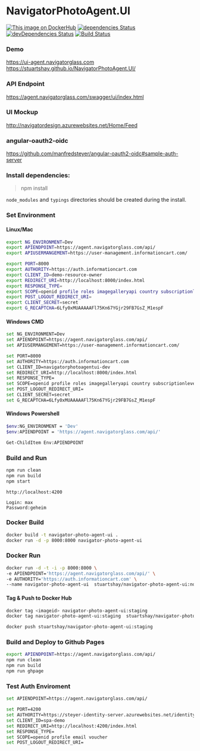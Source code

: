 # NavigatorPhotoAgent.UI

[![This image on DockerHub](https://img.shields.io/docker/pulls/stuartshay/navigator-photo-agent-ui.svg)](https://hub.docker.com/r/stuartshay/navigator-photo-agent-ui/)
[![dependencies Status](https://david-dm.org/stuartshay/NavigatorPhotoAgent.UI/status.svg)](https://david-dm.org/stuartshay/NavigatorPhotoAgent.UI)
 [![devDependencies Status](https://david-dm.org/stuartshay/NavigatorPhotoAgent.UI/dev-status.svg)](https://david-dm.org/stuartshay/NavigatorPhotoAgent.UI?type=dev) [![Build Status](https://travis-ci.org/stuartshay/NavigatorPhotoAgent.UI.svg?branch=master)](https://travis-ci.org/stuartshay/NavigatorPhotoAgent.UI)

### Demo     
https://ui-agent.navigatorglass.com     
https://stuartshay.github.io/NavigatorPhotoAgent.UI/

### API Endpoint      
https://agent.navigatorglass.com/swagger/ui/index.html

### UI Mockup
http://navigatordesign.azurewebsites.net/Home/Feed

### angular-oauth2-oidc 
https://github.com/manfredsteyer/angular-oauth2-oidc#sample-auth-server


### Install dependencies:

> npm install

`node_modules` and `typings` directories should be created during the install.

### Set Environment 

#### Linux/Mac
```bash
export NG_ENVIRONMENT=Dev
export APIENDPOINT=https://agent.navigatorglass.com/api/
export APIUSERMANGEMENT=https://user-management.informationcart.com/

export PORT=8000
export AUTHORITY=https://auth.informationcart.com
export CLIENT_ID=demo-resource-owner
export REDIRECT_URI=http://localhost:8000/index.html
export RESPONSE_TYPE=
export SCOPE=openid profile roles imagegalleryapi country subscriptionlevel
export POST_LOGOUT_REDIRECT_URI=
export CLIENT_SECRET=secret
export G_RECAPTCHA=6Lfy0xMUAAAAAFl75Kn67YGjr29FB7GsZ_M1espF
```


#### Windows CMD
```bash
set NG_ENVIRONMENT=Dev
set APIENDPOINT=https://agent.navigatorglass.com/api/
set APIUSERMANGEMENT=https://user-management.informationcart.com/

set PORT=8000
set AUTHORITY=https://auth.informationcart.com
set CLIENT_ID=navigatorphotoagentui-dev
set REDIRECT_URI=http://localhost:8000/index.html
set RESPONSE_TYPE=
set SCOPE=openid profile roles imagegalleryapi country subscriptionlevel
set POST_LOGOUT_REDIRECT_URI=
set CLIENT_SECRET=secret
set G_RECAPTCHA=6Lfy0xMUAAAAAFl75Kn67YGjr29FB7GsZ_M1espF
```

#### Windows Powershell
```bash
$env:NG_ENVIRONMENT = 'Dev'
$env:APIENDPOINT = 'https://agent.navigatorglass.com/api/'

Get-ChildItem Env:APIENDPOINT
```

### Build and Run 

```bash
npm run clean
npm run build
npm start
```

```
http://localhost:4200

Login: max
Password:geheim
```


### Docker Build

```bash
docker build -t navigator-photo-agent-ui .
docker run -d -p 8000:8000 navigator-photo-agent-ui
```

### Docker Run

```bash
docker run -d -t -i -p 8000:8000 \ 
-e APIENDPOINT='https://agent.navigatorglass.com/api/' \
-e AUTHORITY='https://auth.informationcart.com' \
--name navigator-photo-agent-ui  stuartshay/navigator-photo-agent-ui:node8-44
```


#### Tag & Push to Docker Hub
```bash
docker tag <imageid> navigator-photo-agent-ui:staging
docker tag navigator-photo-agent-ui:staging  stuartshay/navigator-photo-agent-ui:staging

docker push stuartshay/navigator-photo-agent-ui:staging
```

### Build and Deploy to Github Pages

```bash
export APIENDPOINT=https://agent.navigatorglass.com/api/
npm run clean
npm run build
npm run ghpage
```


### Test Auth Enviroment

```bash
set APIENDPOINT=https://agent.navigatorglass.com/api/

set PORT=4200
set AUTHORITY=https://steyer-identity-server.azurewebsites.net/identity
set CLIENT_ID=spa-demo
set REDIRECT_URI=http://localhost:4200/index.html
set RESPONSE_TYPE=
set SCOPE=openid profile email voucher
set POST_LOGOUT_REDIRECT_URI=
```
